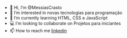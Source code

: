 - 👋 Hi, I’m @MessiasCrasto
- 👀 I’m interested in novas tecnologias para programação
- 🌱 I’m currently learning HTML, CSS e JavaScript
- 💻 I’m looking to collaborate on Projetos para iniciantes
- 📫 How to reach me [linkedin](https://www.linkedin.com/in/messias-crasto-1551ba184/)


<!---
MessiasCrasto/MessiasCrasto is a ✨ special ✨ repository because its `README.md` (this file) appears on your GitHub profile.
You can click the Preview link to take a look at your changes.
--->
